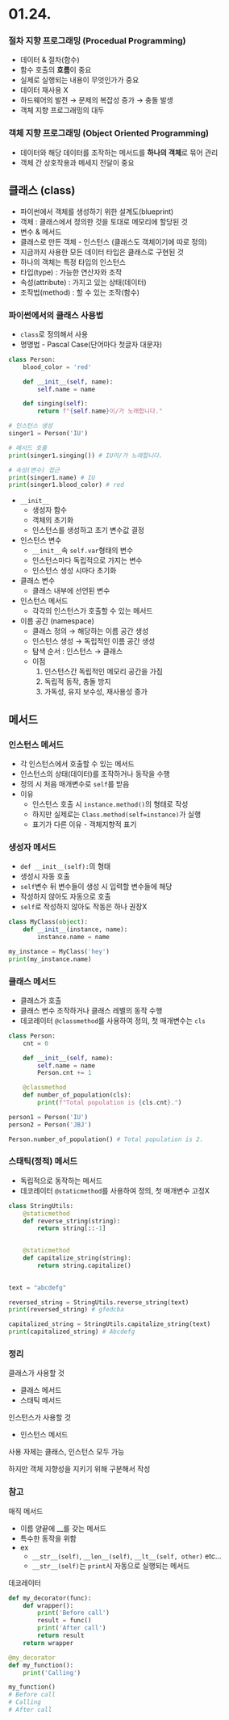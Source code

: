 # 01.24.

### 절차 지향 프로그래밍 (Procedual Programming)

- 데이터 & 절차(함수)
- 함수 호출의 **흐름**이 중요
- 실제로 실행되는 내용이 무엇인가가 중요
- 데이터 재사용 X
- 하드웨어의 발전 → 문제의 복잡성 증가 → 충돌 발생
- 객체 지향 프로그래밍의 대두

### 객체 지향 프로그래밍 (Object Oriented Programming)

- 데이터와 해당 데이터를 조작하는 메서드를 **하나의 객체**로 묶어 관리
- 객체 간 상호작용과 메세지 전달이 중요

## 클래스 (class)

- 파이썬에서 객체를 생성하기 위한 설계도(blueprint)
- 객체 : 클래스에서 정의한 것을 토대로 메모리에 할당된 것
- 변수 & 메서드
- 클래스로 만든 객체 - 인스턴스 (클래스도 객체이기에 따로 정의)
- 지금까지 사용한 모든 데이터 타입은 클래스로 구현된 것
- 하나의 객체는 특정 타입의 인스턴스
- 타입(type) : 가능한 연산자와 조작
- 속성(attribute) : 가지고 있는 상태(데이터)
- 조작법(method) : 할 수 있는 조작(함수)

### 파이썬에서의 클래스 사용법

- `class`로 정의해서 사용
- 명명법 - Pascal Case(단어마다 첫글자 대문자)

```python
class Person:
    blood_color = 'red'

    def __init__(self, name):
        self.name = name

    def singing(self):
        return f"{self.name}이/가 노래합니다."
```

```python
# 인스턴스 생성
singer1 = Person('IU')

# 메서드 호출
print(singer1.singing()) # IU이/가 노래합니다.

# 속성(변수) 접근
print(singer1.name) # IU
print(singer1.blood_color) # red
```

- `__init__`
    - 생성자 함수
    - 객체의 초기화
    - 인스턴스를 생성하고 초기 변수값 결정
- 인스턴스 변수
    - `__init__`속 `self.var`형태의 변수
    - 인스턴스마다 독립적으로 가지는 변수
    - 인스턴스 생성 시마다 초기화
- 클래스 변수
    - 클래스 내부에 선언된 변수
- 인스턴스 메서드
    - 각각의 인스턴스가 호출할 수 있는 메서드
- 이름 공간 (namespace)
    - 클래스 정의 → 해당하는 이름 공간 생성
    - 인스턴스 생성 → 독립적인 이름 공간 생성
    - 탐색 순서 : 인스턴스 → 클래스
    - 이점
        1. 인스턴스간 독립적인 메모리 공간을 가짐
        2. 독립적 동작, 충돌 방지
        3. 가독성, 유지 보수성, 재사용성 증가

## 메서드

### 인스턴스 메서드

- 각 인스턴스에서 호출할 수 있는 메서드
- 인스턴스의 상태(데이터)를 조작하거나 동작을 수행
- 정의 시 처음 매개변수로 `self`를 받음
- 이유
    - 인스턴스 호출 시 `instance.method()`의 형태로 작성
    - 하지만 실제로는 `Class.method(self=instance)`가 실행
    - 표기가 다른 이유 - 객체지향적 표기

### 생성자 메서드

- `def __init__(self):`의 형태
- 생성시 자동 호출
- `self`변수 뒤 변수들이 생성 시 입력할 변수들에 해당
- 작성하지 않아도 자동으로 호출
- `self`로 작성하지 않아도 작동은 하나 권장X

```python
class MyClass(object):
    def __init__(instance, name):
        instance.name = name

my_instance = MyClass('hey')
print(my_instance.name)
```

### 클래스 메서드

- 클래스가 호출
- 클래스 변수 조작하거나 클래스 레벨의 동작 수행
- 데코레이터 `@classmethod`를 사용하여 정의, 첫 매개변수는 `cls`

```python
class Person:
    cnt = 0

    def __init__(self, name):
        self.name = name
        Person.cnt += 1

    @classmethod
    def number_of_population(cls):
        print(f"Total population is {cls.cnt}.")

person1 = Person('IU')
person2 = Person('JBJ')

Person.number_of_population() # Total population is 2.
```

### 스태틱(정적) 메서드

- 독립적으로 동작하는 메서드
- 데코레이터 `@staticmethod`를 사용하여 정의, 첫 매개변수 고정X

```python
class StringUtils:
    @staticmethod
    def reverse_string(string):
        return string[::-1]
    

    @staticmethod
    def capitalize_string(string):
        return string.capitalize()
    

text = "abcdefg"

reversed_string = StringUtils.reverse_string(text)
print(reversed_string) # gfedcba

capitalized_string = StringUtils.capitalize_string(text)
print(capitalized_string) # Abcdefg
```

### 정리

클래스가 사용할 것

- 클래스 메서드
- 스태틱 메서드

인스턴스가 사용할 것

- 인스턴스 메서드

사용 자체는 클래스, 인스턴스 모두 가능

하지만 객체 지향성을 지키기 위해 구분해서 작성

### 참고

매직 메서드

- 이름 양끝에 __를 갖는 메서드
- 특수한 동작을 위함
- ex
    - `__str__(self)`, `__len__(self)`, `__lt__(self, other)` etc…
    - `__str__(self)`는 `print`시 자동으로 실행되는 메서드
    

데코레이터

```python
def my_decorator(func):
    def wrapper():
        print('Before call')
        result = func()
        print('After call')
        return result
    return wrapper

@my_decorator
def my_function():
    print('Calling')

my_function()
# Before call
# Calling
# After call
```